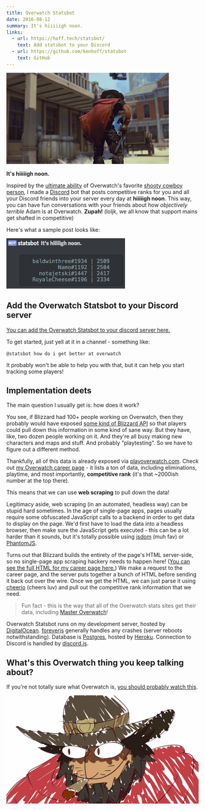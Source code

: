 ```yaml
---
title: Overwatch Statsbot
date: 2016-08-12
summary: It's hiiiiigh noon.
links:
  - url: https://hoff.tech/statsbot/
    text: Add statsbot to your Discord
  - url: https://github.com/kenhoff/statsbot
    text: GitHub
---
```


![get-good.gif](shooty-cowboy.gif)

**It's hiiiiigh noon.**

Inspired by the [ultimate ability](https://www.youtube.com/watch?v=lMuFbPjRHLU) of Overwatch's favorite [shooty cowboy person](http://overwatch.gamepedia.com/McCree), I made a [Discord](https://discordapp.com/) bot that posts competitive ranks for you and all your Discord friends into your server every day at **hiiiiigh noon**. This way, you can have fun conversations with your friends about how _objectively terrible_ Adam is at Overwatch. **Zupah!** (loljk, we all know that support mains get shafted in competitive)

Here's what a sample post looks like:

![Sample post from the Overwatch Statsbot](sample-post.png "I'm notajetski#1447. Fine, laugh at my mediocrity.")

## Add the Overwatch Statsbot to your Discord server

[You can add the Overwatch Statsbot to your discord server here.](https://hoff.tech/statsbot/)

To get started, just yell at it in a channel - something like:

```
@statsbot how do i get better at overwatch
```

It probably won't be able to help you with that, but it can help you start tracking some players!

## Implementation deets

The main question I usually get is: how does it work?

You see, if Blizzard had 100+ people working on Overwatch, then they probably would have exposed [some kind of Blizzard API](https://dev.battle.net/) so that players could pull down this information in some kind of sane way. But they have, like, two dozen people working on it. And they're all busy making new characters and maps and stuff. And probably "playtesting". So we have to figure out a different method.

Thankfully, all of this data is already exposed via [playoverwatch.com](https://playoverwatch.com/). Check out [my Overwatch career page](https://playoverwatch.com/en-us/career/pc/us/notajetski-1447) - it lists a ton of data, including eliminations, playtime, and most importantly, **competitive rank** (it's that ~2000ish number at the top there).

This means that we can use **web scraping** to pull down the data!

Legitimacy aside, web scraping (in an automated, headless way) can be stupid hard sometimes. In the age of single-page apps, pages usually require some obfuscated JavaScript calls to a backend in order to get data to display on the page. We'd first have to load the data into a headless browser, then make sure the JavaScript gets executed - this can be a lot harder than it sounds, but it's totally possible using [jsdom](https://github.com/tmpvar/jsdom) (muh fav) or [PhantomJS](http://phantomjs.org/).

Turns out that Blizzard builds the entirety of the page's HTML server-side, so no single-page app scraping hackery needs to happen here! ([You can see the full HTML for my career page here.](view-source:https://playoverwatch.com/en-us/career/pc/us/notajetski-1447)) We make a request to the career page, and the server puts together a bunch of HTML before sending it back out over the wire. Once we get the HTML, we can just parse it using [cheerio](https://github.com/cheeriojs/cheerio) (cheers luv) and pull out the competitive rank information that we need.

> Fun fact -  this is the way that all of the Overwatch stats sites get their data, including [Master Overwatch](http://masteroverwatch.com/)!

Overwatch Statsbot runs on my development server, hosted by [DigitalOcean](https://www.digitalocean.com/). [foreverjs](https://github.com/foreverjs/forever) generally handles any crashes (server reboots notwithstanding). Database is [Postgres](https://www.postgresql.org/), hosted by [Heroku](https://www.heroku.com/). Connection to Discord is handled by [discord.js](https://github.com/hydrabolt/discord.js/).

## What's this Overwatch thing you keep talking about?

If you're not totally sure what Overwatch is, [you should probably watch this](https://www.youtube.com/watch?v=IydZOlx2yrc).

![High noon intensifies](high-noon-intensifies.gif)
